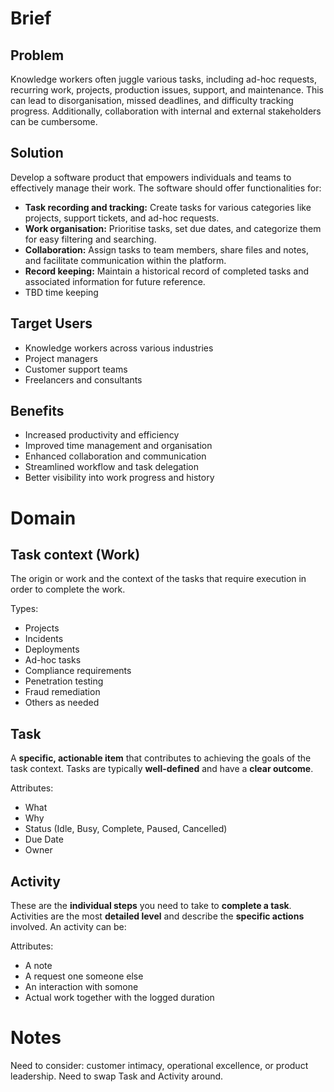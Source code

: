 # Brief

## Problem
Knowledge workers often juggle various tasks, including ad-hoc requests, recurring work, projects, production issues, support, and maintenance. This can lead to disorganisation, missed deadlines, and difficulty tracking progress. Additionally, collaboration with internal and external stakeholders can be cumbersome.
## Solution
Develop a software product that empowers individuals and teams to effectively manage their work. The software should offer functionalities for:

- **Task recording and tracking:** Create tasks for various categories like projects, support tickets, and ad-hoc requests.
- **Work organisation:** Prioritise tasks, set due dates, and categorize them for easy filtering and searching.
- **Collaboration:** Assign tasks to team members, share files and notes, and facilitate communication within the platform.
- **Record keeping:** Maintain a historical record of completed tasks and associated information for future reference.
- TBD time keeping
## Target Users
- Knowledge workers across various industries
- Project managers
- Customer support teams
- Freelancers and consultants
## Benefits
- Increased productivity and efficiency
- Improved time management and organisation
- Enhanced collaboration and communication
- Streamlined workflow and task delegation
- Better visibility into work progress and history
# Domain

## Task context (Work)
The origin or work and the context of the tasks that require execution in order to complete the work.

Types:
- Projects
- Incidents
- Deployments
- Ad-hoc tasks
- Compliance requirements
- Penetration testing
- Fraud remediation
- Others as needed
## Task
A **specific, actionable item** that contributes to achieving the goals of the task context. Tasks are typically **well-defined** and have a **clear outcome**.

Attributes:
- What
- Why
- Status (Idle, Busy, Complete, Paused, Cancelled)
- Due Date
- Owner

## Activity
These are the **individual steps** you need to take to **complete a task**.  Activities are the most **detailed level** and describe the **specific actions** involved. An activity can be:

Attributes:
- A note
- A request one someone else
- An interaction with somone
- Actual work together with the logged duration

# Notes
Need to consider: customer intimacy, operational excellence, or product leadership.
Need to swap Task and Activity around.
